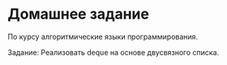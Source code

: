 # Домашнее задание
По курсу алгоритмические языки программирования. 

Задание: Реализовать deque на основе двусвязного списка.
